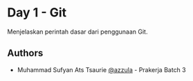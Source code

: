 
# Day 1 - Git

Menjelaskan perintah dasar dari penggunaan Git.


## Authors

- Muhammad Sufyan Ats Tsaurie [@azzula](https://www.github.com/azzula) - Prakerja Batch 3


